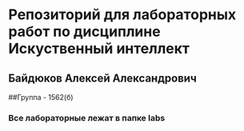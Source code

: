 # Репозиторий для лабораторных работ по дисциплине **Искуственный интеллект**

## Байдюков Алексей Александрович
##Группа - 1562(б)

### Все лабораторные лежат в папке labs

